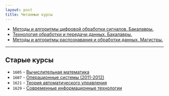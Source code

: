 ```yaml
---
layout: post
title: Читаемые курсы
---
```


* [Методы и алгоритмы цифровой обработки сигналов. Бакалавры.](/courses_content/1622_dsp)
* [Технология обработки и передачи данных. Бакалавры.](/courses_content/b1_v_dv_6_1)
* [Методы и алгоритмы распознавания и обработки данных. Магистры.](/courses_content/b1_v_od_6)

-----

## Старые курсы
 * `1605` - [Вычислительная математика](http://it6-1605.narod.ru/)
 * `1607` - [Операционные системы (2011-2012)](/courses_content/1607_operation_systems)
 * `1621` - [Теория автоматического управления](/courses_content/1621_control_threory)
 * `1629` - [Современные информационные технологии](/courses_content/1629_new_info_tech)
